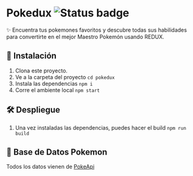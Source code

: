 # Pokedux ![Status badge](https://img.shields.io/badge/status-in%20progress-yellow)

✨ Encuentra tus pokemones favoritos y descubre todas sus habilidades para convertirte en el mejor Maestro Pokemón usando REDUX.

## 🚀 Instalación

1. Clona este proyecto.
2. Ve a la carpeta del proyecto
   `cd pokedux`
3. Instala las dependencias
   `npm i`
4. Corre el ambiente local
   `npm start`

## 🛠 Despliegue

1. Una vez instaladas las dependencias, puedes hacer el build
   `npm run build`

## 🦀 Base de Datos Pokemon

Todos los datos vienen de [PokeApi](https://pokeapi.co/)

